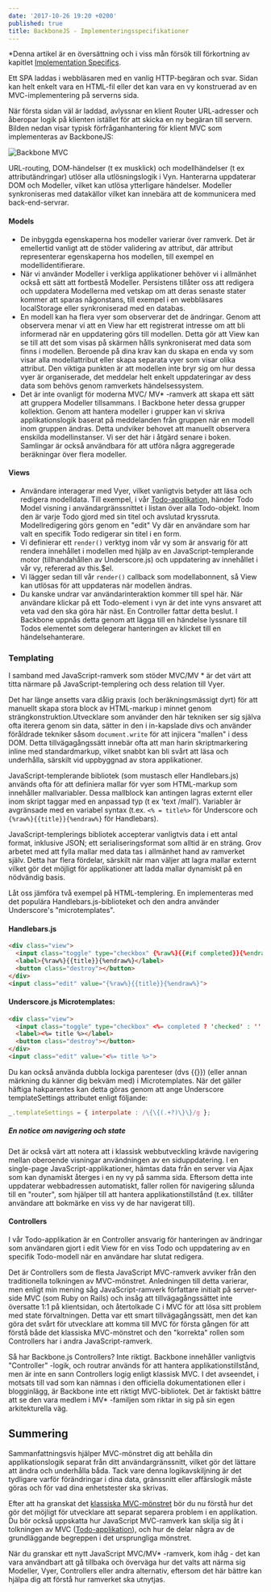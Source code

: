 ```yaml
---
date: '2017-10-26 19:20 +0200'
published: true
title: BackboneJS - Implementeringsspecifikationer
---
```

*Denna artikel är en översättning och i viss mån försök till förkortning av kapitlet [Implementation Specifics](https://addyosmani.com/backbone-fundamentals/#backbone-basics).

Ett SPA laddas i webbläsaren med en vanlig HTTP-begäran och svar. Sidan kan helt enkelt vara en HTML-fil eller det kan vara en vy konstruerad av en MVC-implementering på serverns sida.

När första sidan väl är laddad, avlyssnar en klient Router URL-adresser och åberopar logik på klienten istället för att skicka en ny begäran till servern. Bilden nedan visar typisk förfråganhantering för klient MVC som implementeras av BackboneJS:

![Backbone MVC](https://addyosmani.com/backbone-fundamentals/img/backbone_mvc.png)

URL-routing, DOM-händelser (t ex musklick) och modellhändelser (t ex attributändringar) utlöser alla utlösningslogik i Vyn. Hanterarna uppdaterar DOM och Modeller, vilket kan utlösa ytterligare händelser. Modeller synkroniseras med datakällor vilket kan innebära att 
de kommunicera med back-end-servrar.

#### Models

* De inbyggda egenskaperna hos modeller varierar över ramverk. Det är emellertid vanligt att de stöder validering av attribut, där attribut representerar egenskaperna hos modellen, till exempel en modellidentifierare.
* När vi använder Modeller i verkliga applikationer behöver vi i allmänhet också ett sätt att fortbestå Modeller. Persistens tillåter oss att redigera och uppdatera Modellerna med vetskap om att deras senaste stater kommer att sparas någonstans, till exempel i en webbläsares localStorage eller synkroniserad med en databas.
* En modell kan ha flera vyer som observerar det de ändringar. Genom att observera menar vi att en View har ett registrerat intresse om att bli informerad när en uppdatering görs till modellen. Detta gör att View kan se till att det som visas på skärmen hålls synkroniserat med data som finns i modellen. Beroende på dina krav kan du skapa en enda vy som visar alla modellattribut eller skapa separata vyer som visar olika attribut. Den viktiga punkten är att modellen inte bryr sig om hur dessa vyer är organiserade, det meddelar helt enkelt uppdateringar av dess data som behövs genom ramverkets händelsessystem.
* Det är inte ovanligt för moderna MVC/ MV* -ramverk att skapa ett sätt att gruppera Modeller tillsammans. I Backbone heter dessa grupper kollektion. Genom att hantera modeller i grupper kan vi skriva applikationslogik baserat på meddelanden från gruppen när en modell inom gruppen ändras. Detta undviker behovet att manuellt observera enskilda modellinstanser. Vi ser det här i åtgärd senare i boken. Samlingar är också användbara för att utföra några aggregerade beräkningar över flera modeller.

#### Views

* Användare interagerar med Vyer, vilket vanligtvis betyder att läsa och redigera modelldata. Till exempel, i vår [Todo-applikation](/2017/backbonejs-client-side-mvc-style/), händer Todo Model visning i användargränssnittet i listan över alla Todo-objekt. Inom den är varje Todo gjord med sin titel och avslutad kryssruta. Modellredigering görs genom en "edit" Vy där en användare som har valt en specifik Todo redigerar sin titel i en form.
* Vi definierar ett `render()` verktyg inom vår vy som är ansvarig för att rendera innehållet i modellen med hjälp av en JavaScript-templerande motor (tillhandahållen av Underscore.js) och uppdatering av innehållet i vår vy, refererad av this.$el.
* Vi lägger sedan till vår `render()` callback som modellabonnent, så View kan utlösas för att uppdateras när modellen ändras.
* Du kanske undrar var användarinteraktion kommer till spel här. När användare klickar på ett Todo-element i vyn är det inte vyns ansvaret att veta vad den ska göra här näst. En Controller fattar detta beslut. I Backbone uppnås detta genom att lägga till en händelse lyssnare till Todos elementet som delegerar hanteringen av klicket till en händelsehanterare.

### Templating

I samband med JavaScript-ramverk som stöder MVC/MV * är det värt att titta närmare på JavaScript-templering och dess relation till Vyer.

Det har länge ansetts vara dålig praxis (och beräkningsmässigt dyrt) för att manuellt skapa stora block av HTML-markup i minnet genom strängkonstruktion.Utvecklare som använder den här tekniken ser sig själva ofta iterera genom sin data, sätter in den i in-kapslade divs och använder föråldrade tekniker såsom `document.write` för att injicera "mallen" i dess DOM. Detta tillvägagångssätt innebär ofta att man harin skriptmarkering inline med standardmarkup, vilket snabbt kan bli svårt att läsa och underhålla, särskilt vid uppbyggnad av stora applikationer.

JavaScript-templerande bibliotek (som mustasch eller Handlebars.js) används ofta för att definiera mallar för vyer som HTML-markup som innehåller mallvariabler. Dessa mallblock kan antingen lagras externt eller inom skript taggar med en anpassad typ (t ex 'text /mall'). Variabler är avgränsade med en variabel syntax (t.ex. `<% = title%>` för Underscore och `{%raw%}{{title}}{%endraw%}` för Handlebars).

JavaScript-templerings bibliotek accepterar vanligtvis data i ett antal format, inklusive JSON; ett serialiseringsformat som alltid är en sträng. Grov arbetet med att fylla mallar med data tas i allmänhet hand av ramverket själv. Detta har flera fördelar, särskilt när man väljer att lagra mallar externt vilket gör det möjligt för applikationer att ladda mallar dynamiskt på en nödvändig basis.

Låt oss jämföra två exempel på HTML-templering. En implementeras med det populära Handlebars.js-biblioteket och den andra använder Underscore's "microtemplates".

#### Handlebars.js

```html
<div class="view">
  <input class="toggle" type="checkbox" {%raw%}{{#if completed}}{%endraw%} checked {%raw%}{{/if}}{%endraw%}>
  <label>{%raw%}{{title}}{%endraw%}</label>
  <button class="destroy"></button>
</div>
<input class="edit" value="{%raw%}{{title}}{%endraw%}">
```

#### Underscore.js Microtemplates:

```html
<div class="view">
  <input class="toggle" type="checkbox" <%= completed ? 'checked' : '' %>>
  <label><%= title %></label>
  <button class="destroy"></button>
</div>
<input class="edit" value="<%= title %>">
```

Du kan också använda dubbla lockiga parenteser (dvs {{}}) (eller annan märkning du känner dig bekväm med) i Microtemplates. När det gäller häftiga hakparentes kan detta göras genom att ange Underscore templateSettings attributet enligt följande:

```js
_.templateSettings = { interpolate : /\{\{(.+?)\}\}/g };
```

##### En notice om navigering och state

Det är också värt att notera att i klassisk webbutveckling krävde navigering mellan oberoende visningar användningen av en siduppdatering. I en single-page JavaScript-applikationer, hämtas data från en server via Ajax som kan dynamiskt återges i en ny vy på samma sida. Eftersom detta inte uppdaterar webbadressen automatiskt, faller rollen för navigering sålunda till en "router", som hjälper till att hantera applikationstillstånd (t.ex. tillåter användare att bokmärke en viss vy de har navigerat till).


#### Controllers

I vår Todo-applikation är en Controller ansvarig för hanteringen av ändringar som användaren gjort i edit View för en viss Todo och uppdatering av en specifik Todo-modell när en användare har slutat redigera.

Det är Controllers som de flesta JavaScript MVC-ramverk avviker från den traditionella tolkningen av MVC-mönstret. Anledningen till detta varierar, men enligt min mening såg JavaScript-ramverk författare initialt på server-side MVC (som Ruby on Rails) och insåg att tillvägagångssättet inte översatte 1:1 på klientsidan, och återtolkade C i MVC för att lösa sitt problem med state förvaltningen. Detta var ett smart tillvägagångssätt, men det kan göra det svårt för utvecklare att komma till MVC för första gången för att förstå både det klassiska MVC-mönstret och den "korrekta" rollen som Controllers har i andra JavaScript-ramverk.

Så har Backbone.js Controllers? Inte riktigt. Backbone innehåller vanligtvis "Controller" -logik, och routrar används för att hantera applikationstillstånd, men är inte en sann Controllers logig enligt klassisk MVC. I det avseendet, i motsats till vad som kan nämnas i den officiella dokumentationen eller i blogginlägg, är Backbone inte ett riktigt MVC-bibliotek. Det är faktiskt bättre att se den vara medlem i MV* -familjen som riktar in sig på sin egen arkitekturella väg. 

## Summering

Sammanfattningsvis hjälper MVC-mönstret dig att behålla din applikationslogik separat från ditt användargränssnitt, vilket gör det lättare att ändra och underhålla båda. Tack vare denna logikavskiljning är det tydligare varför förändringar i dina data, gränssnitt eller affärslogik måste göras och för vad dina enhetstester ska skrivas.

Efter att ha granskat det [klassiska MVC-mönstret](/2017/mvc-model-view-controller/) bör du nu förstå hur det gör det möjligt för utvecklare att separat separera problem i en applikation. Du bör också uppskatta hur JavaScript MVC-ramverk kan skilja sig åt i tolkningen av MVC ([Todo-applikation](/2017/backbonejs-client-side-mvc-style/)), och hur de delar några av de grundläggande begreppen i det ursprungliga mönstret.

När du granskar ett nytt JavaScript MVC/MV* -ramverk, kom ihåg - det kan vara användbart att gå tillbaka och överväga hur det valts att närma sig Modeller, Vyer, Controllers eller andra alternativ, eftersom det här bättre kan hjälpa dig att förstå hur ramverket ska utnytjas.